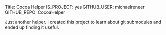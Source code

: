 Title: Cocoa Helper
IS_PROJECT: yes
GITHUB_USER: michaelreneer
GITHUB_REPO: CocoaHelper

Just another helper. I created this project to learn about git submodules and
ended up finding it useful.
